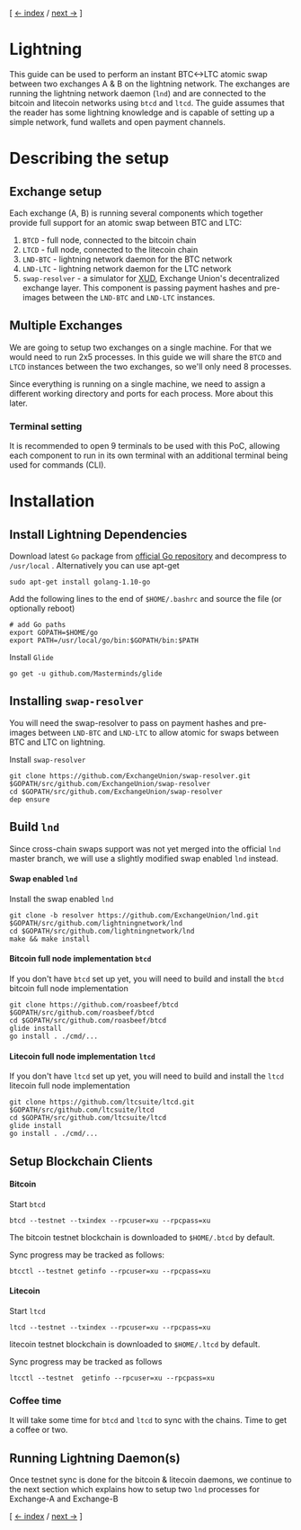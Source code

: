 [ [<- index](/README.md) / [next ->](/LIGHTNING-01-peers.md) ]

# Lightning
This guide can be used to perform an instant BTC<->LTC atomic swap between two exchanges A & B on the lightning network. The exchanges are running the lightning network daemon (`lnd`) and are connected to the bitcoin and litecoin networks using `btcd` and `ltcd`. The guide assumes that the reader has some lightning knowledge and is capable of setting up a simple network, fund wallets and open payment channels.

# Describing the setup

## Exchange setup
Each exchange (A, B) is running several components which together provide full support for an atomic swap between BTC and LTC:
1. `BTCD` - full node, connected to the bitcoin chain
2. `LTCD` - full node, connected to the litecoin chain
3. `LND-BTC` - lightning network daemon for the BTC network
4. `LND-LTC` - lightning network daemon for the LTC network
5. `swap-resolver` - a simulator for [XUD](https://github.com/exchangeunion/xud), Exchange Union's decentralized exchange layer. This component is passing payment hashes and pre-images between the `LND-BTC` and `LND-LTC` instances.

## Multiple Exchanges
We are going to setup two exchanges on a single machine. For that we would need to run 2x5 processes. In this guide we will share the `BTCD` and `LTCD` instances between the two exchanges, so we'll only need 8 processes.

Since everything is running on a single machine, we need to assign a different working directory and ports for each process. More about this later.

### Terminal setting
It is recommended to open 9 terminals to be used with this PoC, allowing each component to run in its own terminal with an additional terminal being used for commands (CLI).

# Installation 
## Install Lightning Dependencies
Download latest `Go` package from [official Go repository](https://golang.org/dl/) and decompress to `/usr/local` .
Alternatively you can use apt-get
```shell
sudo apt-get install golang-1.10-go
```

Add the following lines to the end of `$HOME/.bashrc` and source the file (or optionally reboot)
```shell
# add Go paths
export GOPATH=$HOME/go
export PATH=/usr/local/go/bin:$GOPATH/bin:$PATH
```

Install `Glide`
```shell
go get -u github.com/Masterminds/glide
```

## Installing `swap-resolver`
You will need the swap-resolver to pass on payment hashes and pre-images between `LND-BTC` and `LND-LTC` to allow atomic for swaps between BTC and LTC on lightning.

Install `swap-resolver`
```shell
git clone https://github.com/ExchangeUnion/swap-resolver.git $GOPATH/src/github.com/ExchangeUnion/swap-resolver
cd $GOPATH/src/github.com/ExchangeUnion/swap-resolver
dep ensure
```

## Build `lnd`

Since cross-chain swaps support was not yet merged into the official `lnd` master branch, we will use a slightly modified swap enabled `lnd` instead. 

#### Swap enabled `lnd`

Install the swap enabled `lnd`

```shell
git clone -b resolver https://github.com/ExchangeUnion/lnd.git $GOPATH/src/github.com/lightningnetwork/lnd
cd $GOPATH/src/github.com/lightningnetwork/lnd
make && make install
```

#### Bitcoin full node implementation `btcd`
If you don't have `btcd` set up yet, you will need to build and install the `btcd` bitcoin full node implementation
```shell
git clone https://github.com/roasbeef/btcd $GOPATH/src/github.com/roasbeef/btcd
cd $GOPATH/src/github.com/roasbeef/btcd
glide install
go install . ./cmd/...
```

#### Litecoin full node implementation `ltcd`
If you don't have `ltcd` set up yet, you will need to build and install the `ltcd` litecoin full node implementation
```shell
git clone https://github.com/ltcsuite/ltcd.git $GOPATH/src/github.com/ltcsuite/ltcd
cd $GOPATH/src/github.com/ltcsuite/ltcd
glide install
go install . ./cmd/...
```

## Setup Blockchain Clients

#### Bitcoin

Start `btcd`
```shell
btcd --testnet --txindex --rpcuser=xu --rpcpass=xu
```
The bitcoin testnet blockchain is downloaded to `$HOME/.btcd` by default.

Sync progress may be tracked as follows:
```shell
btcctl --testnet getinfo --rpcuser=xu --rpcpass=xu
```

#### Litecoin
 
Start `ltcd`

```shell
ltcd --testnet --txindex --rpcuser=xu --rpcpass=xu
```
litecoin testnet blockchain is downloaded to `$HOME/.ltcd` by default.

Sync progress may be tracked as follows
```shell
ltcctl --testnet  getinfo --rpcuser=xu --rpcpass=xu
```

### Coffee time
It will take some time for `btcd` and `ltcd` to sync with the chains. Time to get a coffee or two.


## Running Lightning Daemon(s)
Once testnet sync is done for the bitcoin & litecoin daemons, we continue to the next section which explains how to setup two `lnd` processes for Exchange-A and Exchange-B

[ [<- index](/README.md) / [next ->](/LIGHTNING-01-peers.md) ]
